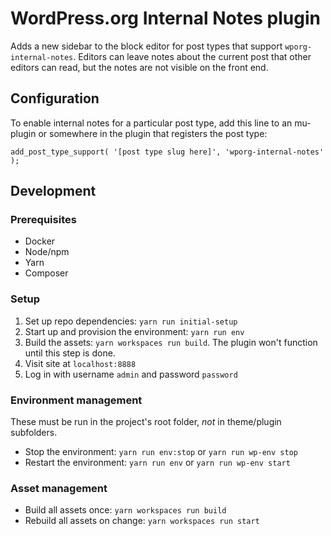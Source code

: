 # WordPress.org Internal Notes plugin

Adds a new sidebar to the block editor for post types that support `wporg-internal-notes`. Editors can leave notes about the current post that other editors can read, but the notes are not visible on the front end.

## Configuration

To enable internal notes for a particular post type, add this line to an mu-plugin or somewhere in the plugin that registers the post type:

`add_post_type_support( '[post type slug here]', 'wporg-internal-notes' );`

## Development

### Prerequisites

* Docker
* Node/npm
* Yarn
* Composer

### Setup

1. Set up repo dependencies: `yarn run initial-setup`
1. Start up and provision the environment: `yarn run env`
1. Build the assets: `yarn workspaces run build`. The plugin won't function until this step is done.
1. Visit site at `localhost:8888`
1. Log in with username `admin` and password `password`

### Environment management

These must be run in the project's root folder, _not_ in theme/plugin subfolders.

* Stop the environment: `yarn run env:stop` or `yarn run wp-env stop`
* Restart the environment: `yarn run env` or `yarn run wp-env start`

### Asset management

* Build all assets once: `yarn workspaces run build`
* Rebuild all assets on change: `yarn workspaces run start`
